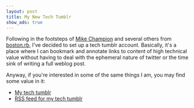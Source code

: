 ```yaml
---
layout: post
title: My New Tech Tumblr
show_ads: true
---
```


Following in the footsteps of [Mike Champion](http://tumblr.graysky.org/) and several others from [boston.rb](http://bostonrb.org), I've decided to set up a tech tumblr account.  Basically, it's a place where I can bookmark and annotate links to content of high technical value without having to deal with the ephemeral nature of twitter or the time sink of writing a full weblog post.

Anyway, if you're interested in some of the same things I am, you may find some value in it:

- [My tech tumblr](http://tumblr.nirvdrum.com/)
- [RSS feed for my tech tumblr](http://tumblr.nirvdrum.com/rss)